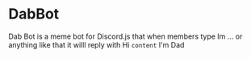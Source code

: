 # DabBot
 Dab Bot is a meme bot for Discord.js that when members type Im ... or anything like that it willl reply with Hi `content` I'm Dad
